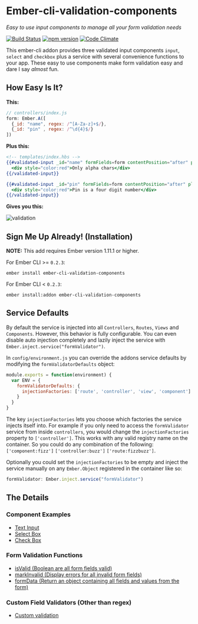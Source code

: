 # Ember-cli-validation-components
*Easy to use input components to manage all your form validation needs*

[![Build Status](https://travis-ci.org/JarrodCTaylor/ember-cli-validation-components.svg?branch=master)](https://travis-ci.org/JarrodCTaylor/ember-cli-validation-components) [![npm version](https://badge.fury.io/js/ember-cli-validation-components.svg)](http://badge.fury.io/js/ember-cli-validation-components) [![Code Climate](https://codeclimate.com/github/JarrodCTaylor/ember-cli-validation-components/badges/gpa.svg)](https://codeclimate.com/github/JarrodCTaylor/ember-cli-validation-components)


This ember-cli addon provides three validated input components `input`,
`select` and `checkbox` plus a service with several convenience functions to your
app. These easy to use components make form validation easy and dare I say *almost* fun.

## How Easy Is It?
**This:**

``` javascript
// controllers/index.js
form: Ember.A([
  {_id: "name", regex: /^[A-Za-z]+$/},
  {_id: "pin" , regex: /^\d{4}$/}
])
```

**Plus this:**
``` handlebars
<!-- templates/index.hbs -->
{{#validated-input _id="name" formFields=form contentPosition="after" placeholder="Name"}}
  <div style="color:red">Only alpha chars</div>
{{/validated-input}}

{{#validated-input _id="pin" formFields=form contentPosition="after" placeholder="Pin Number"}}
  <div style="color:red">Pin is a four digit number</div>
{{/validated-input}}
```

**Gives you this:**

![validation](https://cloud.githubusercontent.com/assets/4416952/7115973/31a82c6a-e1b3-11e4-9402-667cbab38d82.gif)

## Sign Me Up Already! (Installation)

**NOTE:** This add requires Ember version 1.11.1 or higher.

For Ember CLI >= `0.2.3`:

``` shell
ember install ember-cli-validation-components
```

For Ember CLI < `0.2.3`:

``` shell
ember install:addon ember-cli-validation-components
```

## Service Defaults
By default the service is injected into all `Controllers`, `Routes`, `Views`
and `Components`.  However, this behavior is fully configurable. You can even
disable auto injection completely and lazily inject the service with
`Ember.inject.service("formValidator")`.

In `config/environment.js` you can override the addons service defaults by modifying the
`formValidatorDefaults` object:

```javascript
module.exports = function(environment) {
  var ENV = {
    formValidatorDefaults: {
      injectionFactories: ['route', 'controller', 'view', 'component']
    }
  }
}
```

The key `injectionFactories` lets you choose which factories the service
injects itself into.  For example if you only need to access the
`formValidator` service from inside `controllers`, you would change the
`injectionFactories` property to `['controller']`. This works with any valid
registry name on the container. So you could do any combination of the
following: `['component:fizz']` `['controller:buzz']` `['route:fizzbuzz']`.

Optionally you could set the `injectionFactories` to be empty and inject the
service manually on any `Ember.Object` registered in the container like so:

```javascript
formValidator: Ember.inject.service("formValidator")
```

## The Details

### Component Examples

- [Text Input](https://github.com/JarrodCTaylor/ember-cli-validation-components/wiki/Text-Input)
- [Select Box](https://github.com/JarrodCTaylor/ember-cli-validation-components/wiki/Select-Input)
- [Check Box](https://github.com/JarrodCTaylor/ember-cli-validation-components/wiki/Checkbox)

### Form Validation Functions

- [isValid (Boolean are all form fields valid)](https://github.com/JarrodCTaylor/ember-cli-validation-components/wiki/isValid-Function)
- [markInvalid (Display errors for all invalid form fields)](https://github.com/JarrodCTaylor/ember-cli-validation-components/wiki/markInvalid)
- [formData (Return an object containing all fields and values from the form)](https://github.com/JarrodCTaylor/ember-cli-validation-components/wiki/formData)

### Custom Field Validators (Other than regex)

- [Custom validation](https://github.com/JarrodCTaylor/ember-cli-validation-components/wiki/Custom-field-validators)

